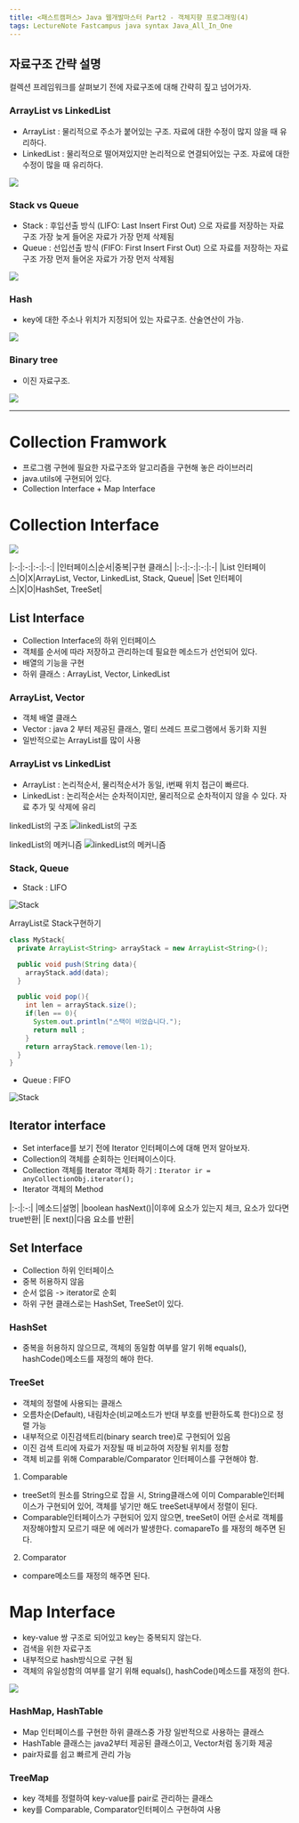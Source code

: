 ```yaml
---
title: <패스트캠퍼스> Java 웹개발마스터 Part2 - 객체지향 프로그래밍(4)
tags: LectureNote Fastcampus java syntax Java_All_In_One
---
```


## 자료구조 간략 설명
컬렉션 프레임워크를 살펴보기 전에 자료구조에 대해 간략히 짚고 넘어가자.

### ArrayList vs LinkedList
- ArrayList : 물리적으로 주소가 붙어있는 구조. 자료에 대한 수정이 많지 않을 때 유리하다.
- LinkedList : 물리적으로 떨어져있지만 논리적으로 연결되어있는 구조. 자료에 대한 수정이 많을 때 유리하다.

![](/assets/img/LectureNote/FastCampus/Java_All_In_One/arrayList_linkedList.png)

### Stack vs Queue
- Stack : 후입선출 방식 (LIFO: Last Insert First Out) 으로 자료를 저장하는 자료구조
  가장 늦게 들어온 자료가 가장 먼제 삭제됨
- Queue : 선입선출 방식 (FIFO: First Insert First Out) 으로 자료를 저장하는 자료구조
  가장 먼저 들어온 자료가 가장 먼저 삭제됨

![](/assets/img/LectureNote/FastCampus/Java_All_In_One/stack_queue.png)

### Hash
- key에 대한 주소나 위치가 지정되어 있는 자료구조. 산술연산이 가능.

![](/assets/img/LectureNote/FastCampus/Java_All_In_One/hash.png)

### Binary tree
- 이진 자료구조.

![](/assets/img/LectureNote/FastCampus/Java_All_In_One/binary_search_tree.png)

---


# Collection Framwork

- 프로그램 구현에 필요한 자료구조와 알고리즘을 구현해 놓은 라이브러리
- java.utils에 구현되어 있다.
- Collection Interface + Map Interface

# Collection Interface

![](/assets/img/LectureNote/FastCampus/Java_All_In_One/collection_tree.png)

|:-:|:-:|:-:|:-:|
|인터페이스|순서|중복|구현 클래스|
|:-:|:-:|:-:|:-|
|List 인터페이스|O|X|ArrayList, Vector, LinkedList, Stack, Queue|
|Set 인터페이스|X|O|HashSet, TreeSet|

## List Interface
- Collection Interface의 하위 인터페이스
- 객체를 순서에 따라 저장하고 관리하는데 필요한 메소드가 선언되어 있다.
- 배열의 기능을 구현
- 하위 클래스 : ArrayList, Vector, LinkedList

### ArrayList, Vector

- 객체 배열 클래스
- Vector : java 2 부터 제공된 클래스, 멀티 쓰레드 프로그램에서 동기화 지원
- 일반적으로는 ArrayList를 많이 사용

### ArrayList vs LinkedList

- ArrayList : 논리적순서, 물리적순서가 동일, i번째 위치 접근이 빠르다.
- LinkedList : 논리적순서는 순차적이지만, 물리적으로 순차적이지 않을 수 있다. 자료 추가 및 삭제에 유리

linkedList의 구조
![linkedList의 구조](/assets/img/LectureNote/FastCampus/Java_All_In_One/linkedList_struct.png)

linkedList의 메커니즘
![linkedList의 메커니즘](/assets/img/LectureNote/FastCampus/Java_All_In_One/linkedList_mechanism.png)

### Stack, Queue

- Stack : LIFO

![Stack](/assets/img/LectureNote/FastCampus/Java_All_In_One/stack_LIFO.png)

ArrayList로 Stack구현하기

```java
class MyStack{
  private ArrayList<String> arrayStack = new ArrayList<String>();

  public void push(String data){
    arrayStack.add(data);
  }

  public void pop(){
    int len = arrayStack.size();
    if(len == 0){
      System.out.println("스택이 비었습니다.");
      return null ;
    }
    return arrayStack.remove(len-1);
  }
}
```

- Queue : FIFO

![Stack](/assets/img/LectureNote/FastCampus/Java_All_In_One/queue_FIFO.png)

## Iterator interface

- Set interface를 보기 전에 Iterator 인터페이스에 대해 먼저 알아보자.
- Collection의 객체를 순회하는 인터페이스이다.
- Collection 객체를 Iterator 객체화 하기 : `Iterator ir = anyCollectionObj.iterator();`
- Iterator 객체의 Method

|:-:|:-:|
|메소드|설명|
|boolean hasNext()|이후에 요소가 있는지 체크, 요소가 있다면 true반환|
|E next()|다음 요소를 반환|


## Set Interface

- Collection 하위 인터페이스
- 중복 허용하지 않음
- 순서 없음 -> iterator로 순회
- 하위 구현 클래스로는 HashSet, TreeSet이 있다.

### HashSet

- 중복을 허용하지 않으므로, 객체의 동일함 여부를 알기 위해 equals(), hashCode()메소드를 재정의
해야 한다.

### TreeSet

- 객체의 정렬에 사용되는 클래스
- 오름차순(Default), 내림차순(비교메소드가 반대 부호를 반환하도록 한다)으로 정렬 가능
- 내부적으로 이진검색트리(binary search tree)로 구현되어 있음
- 이진 검색 트리에 자료가 저장될 때 비교하여 저장될 위치를 정함
- 객체 비교를 위해 Comparable/Comparator 인터페이스를 구현해야 함.

1. Comparable
  - treeSet의 원소를 String으로 잡을 시, String클래스에 이미 Comparable인터페이스가 구현되어 있어,
  객체를 넣기만 해도 treeSet내부에서 정렬이 된다.  
  - Comparable인터페이스가 구현되어 있지 않으면, treeSet이 어떤 순서로 객체를 저장해야할지 모르기 때문
  에 에러가 발생한다. comapareTo 를 재정의 해주면 된다.

2. Comparator
  - compare메소드를 재정의 해주면 된다.

# Map Interface

- key-value 쌍 구조로 되어있고 key는 중복되지 않는다.
- 검색을 위한 자료구조
- 내부적으로 hash방식으로 구현 됨
- 객체의 유일성함의 여부를 알기 위해 equals(), hashCode()메소드를 재정의 한다.

![](/assets/img/LectureNote/FastCampus/Java_All_In_One/map_tree.png)

### HashMap, HashTable

- Map 인터페이스를 구현한 하위 클래스중 가장 일반적으로 사용하는 클래스
- HashTable 클래스는 java2부터 제공된 클래스이고, Vector처럼 동기화 제공
- pair자료를 쉽고 빠르게 관리 가능

### TreeMap
- key 객체를 정렬하여 key-value를 pair로 관리하는 클래스
- key를 Comparable, Comparator인터페이스 구현하여 사용
